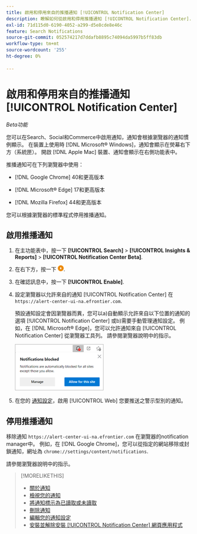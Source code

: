 ```yaml
---
title: 啟用和停用來自的推播通知 [!UICONTROL Notification Center]
description: 瞭解如何從啟用和停用推播通知 [!UICONTROL Notification Center].
exl-id: 71d115d0-6190-4052-a299-d5e8cde8e46c
feature: Search Notifications
source-git-commit: 052574217d7ddafb8895c74094da5997b5ff83db
workflow-type: tm+mt
source-wordcount: '255'
ht-degree: 0%

---
```


# 啟用和停用來自的推播通知 [!UICONTROL Notification Center]

*Beta功能*

您可以在Search、Social和Commerce中啟用通知，通知會根據瀏覽器的通知慣例顯示。 在裝置上使用時 [!DNL Microsoft® Windows]，通知會顯示在熒幕右下方（系統匣）。 開啟 [!DNL Apple Mac] 裝置、通知會顯示在右側功能表中。

推播通知可在下列瀏覽器中使用：

* [!DNL Google Chrome] 40和更高版本

* [!DNL Microsoft® Edge] 17和更高版本

* [!DNL Mozilla Firefox] 44和更高版本

您可以根據瀏覽器的標準程式停用推播通知。

## 啟用推播通知

1. 在主功能表中，按一下 **[!UICONTROL Search]** > **[!UICONTROL Insights & Reports]** > **[!UICONTROL Notification Center Beta]**.

2. 在右下方，按一下 ![啟用推播通知](/help/search-social-commerce/assets/notifications-push.png "啟用推播通知").

3. 在確認訊息中，按一下 **[!UICONTROL Enable]**.

4. 設定瀏覽器以允許來自的通知 [!UICONTROL Notification Center] 在`https://alert-center-ui-na.efrontier.com`.

   預設通知設定會因瀏覽器而異，您可以a)自動顯示允許來自以下位置的通知的選項 [!UICONTROL Notification Center] 或b)需要手動管理通知設定。 例如，在 [!DNL Microsoft® Edge]，您可以允許通知來自 [!UICONTROL Notification Center] 從瀏覽器工具列。 請參閱瀏覽器說明中的指示。

   ![在Microsoft Edge中管理通知設定的位置](/help/search-social-commerce/assets/notifications-blocked-dialog.png "在Microsoft® Edge中管理通知設定的位置")

5. 在您的 [通知設定](notification-edit.md)，啟用 [!UICONTROL Web] 您要推送之警示型別的通知。

## 停用推播通知

移除通知 `https://alert-center-ui-na.efrontier.com` 在瀏覽器的notification manager中。 例如，在 [!DNL Google Chrome]，您可以從指定的網站移除或封鎖通知，網址為 `chrome://settings/content/notifications`.

請參閱瀏覽器說明中的指示。

>[!MORELIKETHIS]
>
>* [關於通知](/help/search-social-commerce/notifications/notification-about.md)
>* [檢視您的通知](notification-view.md)
>* [將通知標示為已讀取或未讀取](notification-mark-read-unread.md)
>* [刪除通知](notification-delete.md)
>* [編輯您的通知設定](notification-edit.md)
>* [安裝並解除安裝 [!UICONTROL Notification Center] 網頁應用程式](notification-app-install-uninstall.md)
